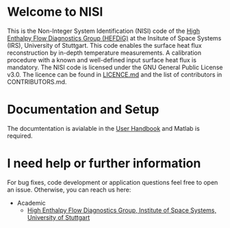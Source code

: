 # Welcome to NISI
This is the Non-Integer System Identification (NISI) code of the [High Enthalpy Flow Diagnostics Group (HEFDiG)](https://www.irs.uni-stuttgart.de/forschung/raumtransporttechnologie/diagnostik_hochenthalperstroemungen/) at the Insitute of Space Systems (IRS), University of Stuttgart. 
This code enables the surface heat flux reconstruction by in-depth temperature measurements.
A calibration procedure with a known and well-defined input surface heat flux is mandatory.
The NISI code is licensed under the GNU General Public License v3.0. The licence can be found in [LICENCE.md](LICENSE) and the list of contributors in CONTRIBUTORS.md.

# Documentation and Setup
The documtentation is avialable in the [User Handbook](200720_NISI_Handbook.pdf) and Matlab is required. 

# I need help or further information
For bug fixes, code development or application questions feel free to open an issue. Otherwise, you can reach us here: 

* Academic
  * [High Enthalpy Flow Diagnostics Group, Institute of Space Systems, University of Stuttgart](https://www.irs.uni-stuttgart.de/forschung/raumtransporttechnologie/diagnostik_hochenthalperstroemungen/)
